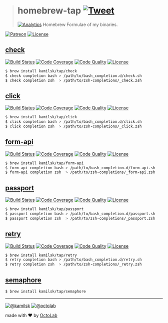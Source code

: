 > # homebrew-tap [![Tweet](https://img.shields.io/twitter/url/http/shields.io.svg?style=social)](https://twitter.com/intent/tweet?text=Homebrew%20Formulae%20of%20my%20binaries&url=https://github.com/kamilsk/homebrew-tap&via=ikamilsk&hashtags=brew,binaries)
> [![Analytics](https://ga-beacon.appspot.com/UA-109817251-23/unsupported/homebrew-tap/readme?pixel)](https://github.com/kamilsk/homebrew-tap)
> Homebrew Formulae of my binaries.

[![Patreon](https://img.shields.io/badge/patreon-donate-orange.svg)](https://www.patreon.com/octolab)
[![License](https://img.shields.io/badge/license-MIT-blue.svg)](LICENSE)

## [check](https://github.com/kamilsk/check)

[![Build Status](https://travis-ci.org/kamilsk/check.svg?branch=master)](https://travis-ci.org/kamilsk/check)
[![Code Coverage](https://scrutinizer-ci.com/g/kamilsk/check/badges/coverage.png?b=master)](https://scrutinizer-ci.com/g/kamilsk/check/?branch=master)
[![Code Quality](https://scrutinizer-ci.com/g/kamilsk/check/badges/quality-score.png?b=master)](https://scrutinizer-ci.com/g/kamilsk/check/?branch=master)
[![License](https://img.shields.io/badge/license-MIT-blue.svg)](LICENSE)

```bash
$ brew install kamilsk/tap/check
$ check completion bash > /path/to/bash_completion.d/check.sh
$ check completion zsh  > /path/to/zsh-completions/_check.zsh
```

## [click](https://kamilsk.github.io/click/)

[![Build Status](https://travis-ci.org/kamilsk/click.svg?branch=master)](https://travis-ci.org/kamilsk/click)
[![Code Coverage](https://scrutinizer-ci.com/g/kamilsk/click/badges/coverage.png?b=master)](https://scrutinizer-ci.com/g/kamilsk/click/?branch=master)
[![Code Quality](https://scrutinizer-ci.com/g/kamilsk/click/badges/quality-score.png?b=master)](https://scrutinizer-ci.com/g/kamilsk/click/?branch=master)
[![License](https://img.shields.io/badge/license-MIT-blue.svg)](LICENSE)

```bash
$ brew install kamilsk/tap/click
$ click completion bash > /path/to/bash_completion.d/click.sh
$ click completion zsh  > /path/to/zsh-completions/_click.zsh
```

## [form-api](https://kamilsk.github.io/form-api/)

[![Build Status](https://travis-ci.org/kamilsk/form-api.svg?branch=master)](https://travis-ci.org/kamilsk/form-api)
[![Code Coverage](https://scrutinizer-ci.com/g/kamilsk/form-api/badges/coverage.png?b=master)](https://scrutinizer-ci.com/g/kamilsk/form-api/?branch=master)
[![Code Quality](https://scrutinizer-ci.com/g/kamilsk/form-api/badges/quality-score.png?b=master)](https://scrutinizer-ci.com/g/kamilsk/form-api/?branch=master)
[![License](https://img.shields.io/badge/license-MIT-blue.svg)](LICENSE)

```bash
$ brew install kamilsk/tap/form-api
$ form-api completion bash > /path/to/bash_completion.d/form-api.sh
$ form-api completion zsh  > /path/to/zsh-completions/_form-api.zsh
```

## [passport](https://kamilsk.github.io/passport/)

[![Build Status](https://travis-ci.org/kamilsk/passport.svg?branch=master)](https://travis-ci.org/kamilsk/passport)
[![Code Coverage](https://scrutinizer-ci.com/g/kamilsk/passport/badges/coverage.png?b=master)](https://scrutinizer-ci.com/g/kamilsk/passport/?branch=master)
[![Code Quality](https://scrutinizer-ci.com/g/kamilsk/passport/badges/quality-score.png?b=master)](https://scrutinizer-ci.com/g/kamilsk/passport/?branch=master)
[![License](https://img.shields.io/badge/license-MIT-blue.svg)](LICENSE)

```bash
$ brew install kamilsk/tap/passport
$ passport completion bash > /path/to/bash_completion.d/passport.sh
$ passport completion zsh  > /path/to/zsh-completions/_passport.zsh
```

## [retry](https://github.com/kamilsk/retry)

[![Build Status](https://travis-ci.org/kamilsk/retry.svg?branch=master)](https://travis-ci.org/kamilsk/retry)
[![Code Coverage](https://scrutinizer-ci.com/g/kamilsk/retry/badges/coverage.png?b=master)](https://scrutinizer-ci.com/g/kamilsk/retry/?branch=master)
[![Code Quality](https://scrutinizer-ci.com/g/kamilsk/retry/badges/quality-score.png?b=master)](https://scrutinizer-ci.com/g/kamilsk/retry/?branch=master)
[![License](https://img.shields.io/badge/license-MIT-blue.svg)](LICENSE)

```bash
$ brew install kamilsk/tap/retry
$ retry completion bash > /path/to/bash_completion.d/retry.sh
$ retry completion zsh  > /path/to/zsh-completions/_retry.zsh
```

## [semaphore](https://github.com/kamilsk/semaphore)

```bash
$ brew install kamilsk/tap/semaphore
```

---

[![@kamilsk](https://img.shields.io/badge/author-%40kamilsk-blue.svg)](https://twitter.com/ikamilsk)
[![@octolab](https://img.shields.io/badge/sponsor-%40octolab-blue.svg)](https://twitter.com/octolab_inc)

made with ❤️ by [OctoLab](https://www.octolab.org/)

